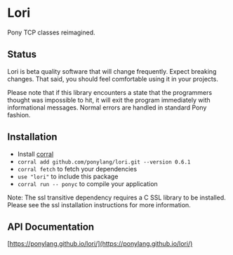 # Lori

Pony TCP classes reimagined.

## Status

Lori is beta quality software that will change frequently. Expect breaking changes. That said, you should feel comfortable using it in your projects.

Please note that if this library encounters a state that the programmers thought was impossible to hit, it will exit the program immediately with informational messages. Normal errors are handled in standard Pony fashion.

## Installation

* Install [corral](https://github.com/ponylang/corral)
* `corral add github.com/ponylang/lori.git --version 0.6.1`
* `corral fetch` to fetch your dependencies
* `use "lori"` to include this package
* `corral run -- ponyc` to compile your application

Note: The ssl transitive dependency requires a C SSL library to be installed. Please see the ssl installation instructions for more information.

## API Documentation

[https://ponylang.github.io/lori/](https://ponylang.github.io/lori/)
